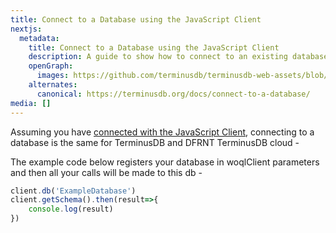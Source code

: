 ```yaml
---
title: Connect to a Database using the JavaScript Client
nextjs:
  metadata:
    title: Connect to a Database using the JavaScript Client
    description: A guide to show how to connect to an existing database using the TerminusDB JavaScript Client.
    openGraph:
      images: https://github.com/terminusdb/terminusdb-web-assets/blob/master/docs/js-client-use-connect.png?raw=true
    alternates:
      canonical: https://terminusdb.org/docs/connect-to-a-database/
media: []
---
```


Assuming you have [connected with the JavaScript Client](/docs/connect-with-the-javascript-client/), connecting to a database is the same for TerminusDB and DFRNT TerminusDB cloud -

The example code below registers your database in woqlClient parameters and then all your calls will be made to this db -

```javascript
client.db('ExampleDatabase')
client.getSchema().then(result=>{
    console.log(result)
})
```